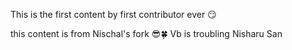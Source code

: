 This is the first content by first contributor  ever 😏 

this content is from Nischal's fork 😎🍀
Vb is troubling Nisharu San